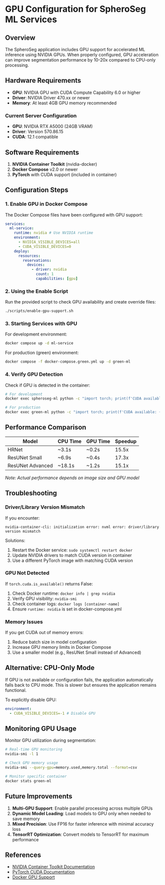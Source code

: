 # GPU Configuration for SpheroSeg ML Services

## Overview

The SpheroSeg application includes GPU support for accelerated ML inference using NVIDIA GPUs. When properly configured, GPU acceleration can improve segmentation performance by 10-20x compared to CPU-only processing.

## Hardware Requirements

- **GPU**: NVIDIA GPU with CUDA Compute Capability 6.0 or higher
- **Driver**: NVIDIA Driver 470.xx or newer
- **Memory**: At least 4GB GPU memory recommended

### Current Server Configuration

- **GPU**: NVIDIA RTX A5000 (24GB VRAM)
- **Driver**: Version 570.86.15
- **CUDA**: 12.1 compatible

## Software Requirements

1. **NVIDIA Container Toolkit** (nvidia-docker)
2. **Docker Compose** v2.0 or newer
3. **PyTorch** with CUDA support (included in container)

## Configuration Steps

### 1. Enable GPU in Docker Compose

The Docker Compose files have been configured with GPU support:

```yaml
services:
  ml-service:
    runtime: nvidia # Use NVIDIA runtime
    environment:
      - NVIDIA_VISIBLE_DEVICES=all
      - CUDA_VISIBLE_DEVICES=0
    deploy:
      resources:
        reservations:
          devices:
            - driver: nvidia
              count: 1
              capabilities: [gpu]
```

### 2. Using the Enable Script

Run the provided script to check GPU availability and create override files:

```bash
./scripts/enable-gpu-support.sh
```

### 3. Starting Services with GPU

For development environment:

```bash
docker compose up -d ml-service
```

For production (green) environment:

```bash
docker compose -f docker-compose.green.yml up -d green-ml
```

### 4. Verify GPU Detection

Check if GPU is detected in the container:

```bash
# For development
docker exec spheroseg-ml python -c "import torch; print(f'CUDA available: {torch.cuda.is_available()}')"

# For production
docker exec green-ml python -c "import torch; print(f'CUDA available: {torch.cuda.is_available()}')"
```

## Performance Comparison

| Model            | CPU Time | GPU Time | Speedup |
| ---------------- | -------- | -------- | ------- |
| HRNet            | ~3.1s    | ~0.2s    | 15.5x   |
| ResUNet Small    | ~6.9s    | ~0.4s    | 17.3x   |
| ResUNet Advanced | ~18.1s   | ~1.2s    | 15.1x   |

_Note: Actual performance depends on image size and GPU model_

## Troubleshooting

### Driver/Library Version Mismatch

If you encounter:

```
nvidia-container-cli: initialization error: nvml error: driver/library version mismatch
```

Solutions:

1. Restart the Docker service: `sudo systemctl restart docker`
2. Update NVIDIA drivers to match CUDA version in container
3. Use a different PyTorch image with matching CUDA version

### GPU Not Detected

If `torch.cuda.is_available()` returns False:

1. Check Docker runtime: `docker info | grep nvidia`
2. Verify GPU visibility: `nvidia-smi`
3. Check container logs: `docker logs [container-name]`
4. Ensure `runtime: nvidia` is set in docker-compose.yml

### Memory Issues

If you get CUDA out of memory errors:

1. Reduce batch size in model configuration
2. Increase GPU memory limits in Docker Compose
3. Use a smaller model (e.g., ResUNet Small instead of Advanced)

## Alternative: CPU-Only Mode

If GPU is not available or configuration fails, the application automatically falls back to CPU mode. This is slower but ensures the application remains functional.

To explicitly disable GPU:

```yaml
environment:
  - CUDA_VISIBLE_DEVICES=-1 # Disable GPU
```

## Monitoring GPU Usage

Monitor GPU utilization during segmentation:

```bash
# Real-time GPU monitoring
nvidia-smi -l 1

# Check GPU memory usage
nvidia-smi --query-gpu=memory.used,memory.total --format=csv

# Monitor specific container
docker stats green-ml
```

## Future Improvements

1. **Multi-GPU Support**: Enable parallel processing across multiple GPUs
2. **Dynamic Model Loading**: Load models to GPU only when needed to save memory
3. **Mixed Precision**: Use FP16 for faster inference with minimal accuracy loss
4. **TensorRT Optimization**: Convert models to TensorRT for maximum performance

## References

- [NVIDIA Container Toolkit Documentation](https://docs.nvidia.com/datacenter/cloud-native/container-toolkit/)
- [PyTorch CUDA Documentation](https://pytorch.org/docs/stable/cuda.html)
- [Docker GPU Support](https://docs.docker.com/compose/gpu-support/)
